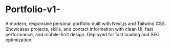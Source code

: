 # Portfolio-v1-
A modern, responsive personal portfolio built with Next.js and Tailwind CSS. Showcases projects, skills, and contact information with clean UI, fast performance, and mobile-first design. Deployed for fast loading and SEO optimization.
